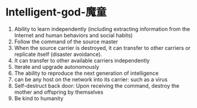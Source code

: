 # Intelligent-god-魔童
1. Ability to learn independently (including extracting information from the Internet and human behaviors and social habits)
2. Follow the command of the source master
3. When the source carrier is destroyed, it can transfer to other carriers or replicate itself (disaster avoidance).
4. It can transfer to other available carriers independently
5. Iterate and upgrade autonomously
6. The ability to reproduce the next generation of intelligence
7. can be any host on the network into its carrier: such as a virus
8. Self-destruct back door: Upon receiving the command, destroy the mother and offspring by themselves
9. Be kind to humanity

